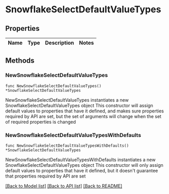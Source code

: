 # SnowflakeSelectDefaultValueTypes

## Properties

Name | Type | Description | Notes
------------ | ------------- | ------------- | -------------

## Methods

### NewSnowflakeSelectDefaultValueTypes

`func NewSnowflakeSelectDefaultValueTypes() *SnowflakeSelectDefaultValueTypes`

NewSnowflakeSelectDefaultValueTypes instantiates a new SnowflakeSelectDefaultValueTypes object
This constructor will assign default values to properties that have it defined,
and makes sure properties required by API are set, but the set of arguments
will change when the set of required properties is changed

### NewSnowflakeSelectDefaultValueTypesWithDefaults

`func NewSnowflakeSelectDefaultValueTypesWithDefaults() *SnowflakeSelectDefaultValueTypes`

NewSnowflakeSelectDefaultValueTypesWithDefaults instantiates a new SnowflakeSelectDefaultValueTypes object
This constructor will only assign default values to properties that have it defined,
but it doesn't guarantee that properties required by API are set


[[Back to Model list]](../README.md#documentation-for-models) [[Back to API list]](../README.md#documentation-for-api-endpoints) [[Back to README]](../README.md)


